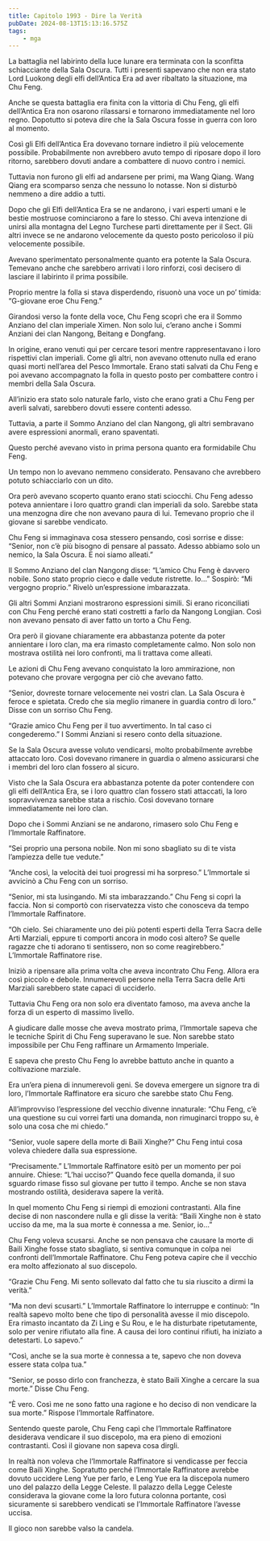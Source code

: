 ```yaml
---
title: Capitolo 1993 - Dire la Verità
pubDate: 2024-08-13T15:13:16.575Z
tags:
    - mga
---
```





La battaglia nel labirinto della luce lunare era terminata con la sconfitta schiacciante della Sala Oscura. Tutti i presenti sapevano che non era stato Lord Luokong degli elfi dell’Antica Era ad aver ribaltato la situazione, ma Chu Feng.


Anche se questa battaglia era finita con la vittoria di Chu Feng, gli elfi dell’Antica Era non osarono rilassarsi e tornarono immediatamente nel loro regno. Dopotutto si poteva dire che la Sala Oscura fosse in guerra con loro al momento.

Così gli Elfi dell’Antica Era dovevano tornare indietro il più velocemente possibile. Probabilmente non avrebbero avuto tempo di riposare dopo il loro ritorno, sarebbero dovuti andare a combattere di nuovo contro i nemici.


Tuttavia non furono gli elfi ad andarsene per primi, ma Wang Qiang. Wang Qiang era scomparso senza che nessuno lo notasse. Non si disturbò nemmeno a dire addio a tutti.


Dopo che gli Elfi dell’Antica Era se ne andarono, i vari esperti umani e le bestie mostruose cominciarono a fare lo stesso. Chi aveva intenzione di unirsi alla montagna  del Legno Turchese partì direttamente per il Sect. Gli altri invece se ne andarono velocemente da questo posto pericoloso il più velocemente possibile.


Avevano sperimentato personalmente quanto era potente la Sala Oscura. Temevano anche che sarebbero arrivati i loro rinforzi, così decisero di lasciare il labirinto il prima possibile.


Proprio mentre la folla si stava disperdendo, risuonò una voce un po’ timida: “G-giovane eroe Chu Feng.”


Girandosi verso la fonte della voce, Chu Feng scoprì che era il Sommo Anziano del clan imperiale Ximen. Non solo lui, c’erano anche i Sommi Anziani dei clan Nangong, Beitang e Dongfang.


In origine, erano venuti qui per cercare tesori mentre rappresentavano i loro rispettivi clan imperiali. Come gli altri, non avevano ottenuto nulla ed erano quasi morti nell’area del Pesco Immortale. Erano stati salvati da Chu Feng e poi avevano accompagnato la folla in questo posto per combattere contro i membri della Sala Oscura.


All’inizio era stato solo naturale farlo, visto che erano grati a Chu Feng per averli salvati, sarebbero dovuti essere contenti adesso.


Tuttavia, a parte il Sommo Anziano del clan Nangong, gli altri sembravano avere espressioni anormali, erano spaventati.


Questo perché avevano visto in prima persona quanto era formidabile Chu Feng.


Un tempo non lo avevano nemmeno considerato. Pensavano che avrebbero potuto schiacciarlo con un dito.


Ora però avevano scoperto quanto erano stati sciocchi. Chu Feng adesso poteva annientare i loro quattro grandi clan imperiali da solo. Sarebbe stata una menzogna dire che non avevano paura di lui. Temevano proprio che il giovane si sarebbe vendicato.


Chu Feng si immaginava cosa stessero pensando, così sorrise e disse: “Senior, non c’è più bisogno di pensare al passato. Adesso abbiamo solo un nemico, la Sala Oscura. E noi siamo alleati.”


Il Sommo Anziano del clan Nangong disse: “L’amico Chu Feng è davvero nobile. Sono stato proprio cieco e dalle vedute ristrette. Io…” Sospirò: “Mi vergogno proprio.” Rivelò un’espressione imbarazzata.


Gli altri Sommi Anziani mostrarono espressioni simili. Si erano riconciliati con Chu Feng perché erano stati costretti a farlo da Nangong Longjian. Così non avevano pensato di aver fatto un torto a Chu Feng.


Ora però il giovane chiaramente era abbastanza potente da poter annientare i loro clan, ma era rimasto completamente calmo. Non solo non mostrava ostilità nei loro confronti, ma li trattava come alleati.


Le azioni di Chu Feng avevano conquistato la loro ammirazione, non potevano che provare vergogna per ciò che avevano fatto.


“Senior, dovreste tornare velocemente nei vostri clan. La Sala Oscura è feroce e spietata. Credo che sia meglio rimanere in guardia contro di loro.” Disse con un sorriso Chu Feng.


“Grazie amico Chu Feng per il tuo avvertimento. In tal caso ci congederemo.” I Sommi Anziani si resero conto della situazione.


Se la Sala Oscura avesse voluto vendicarsi, molto probabilmente avrebbe attaccato loro. Così dovevano rimanere in guardia o almeno assicurarsi che i membri del loro clan fossero al sicuro.


Visto che la Sala Oscura era abbastanza potente da poter contendere con gli elfi dell’Antica Era, se i loro quattro clan fossero stati attaccati, la loro sopravvivenza sarebbe stata a rischio. Così dovevano tornare immediatamente nei loro clan.


Dopo che i Sommi Anziani se ne andarono, rimasero solo Chu Feng e l’Immortale Raffinatore.

“Sei proprio una persona nobile. Non mi sono sbagliato su di te vista l’ampiezza delle tue vedute.”

“Anche così, la velocità dei tuoi progressi mi ha sorpreso.” L’Immortale si avvicinò a Chu Feng con un sorriso.


“Senior, mi sta lusingando. Mi sta imbarazzando.” Chu Feng si coprì la faccia. Non si comportò con riservatezza visto che conosceva da tempo l’Immortale Raffinatore.

“Oh cielo. Sei chiaramente uno dei più potenti esperti della Terra Sacra delle Arti Marziali, eppure ti comporti ancora in modo così altero? Se quelle ragazze che ti adorano ti sentissero, non so come reagirebbero.” L’Immortale Raffinatore rise.


Iniziò a ripensare alla prima volta che aveva incontrato Chu Feng. Allora era così piccolo e debole. Innumerevoli persone nella Terra Sacra delle Arti Marziali sarebbero state capaci di ucciderlo.


Tuttavia Chu Feng ora non solo era diventato famoso, ma aveva anche la forza di un esperto di massimo livello.


A giudicare dalle mosse che aveva mostrato prima, l’Immortale sapeva che le tecniche Spirit di Chu Feng superavano le sue. Non sarebbe stato impossibile per Chu Feng raffinare un Armamento Imperiale.


E sapeva che presto Chu Feng lo avrebbe battuto anche in quanto a coltivazione marziale.


Era un’era piena di innumerevoli geni. Se doveva emergere un signore tra di loro, l’Immortale Raffinatore era sicuro che sarebbe stato Chu Feng.


All’improvviso l’espressione del vecchio divenne innaturale: “Chu Feng, c’è una questione su cui vorrei farti una domanda, non rimuginarci troppo su, è solo una cosa che mi chiedo.”

“Senior, vuole sapere della morte di Baili Xinghe?” Chu Feng intuì cosa voleva chiedere dalla sua espressione.

“Precisamente.” L’Immortale Raffinatore esitò per un momento per poi annuire. Chiese: “L’hai ucciso?” Quando fece quella domanda, il suo sguardo rimase fisso sul giovane per tutto il tempo. Anche se non stava mostrando ostilità, desiderava sapere la verità.


In quel momento Chu Feng si riempì di emozioni contrastanti. Alla fine decise di non nascondere nulla e gli disse la verità: “Baili Xinghe non è stato ucciso da me, ma la sua morte è connessa a me. Senior, io…”


Chu Feng voleva scusarsi. Anche se non pensava che causare la morte di Baili Xinghe fosse stato sbagliato, si sentiva comunque in colpa nei confronti dell’Immortale Raffinatore. Chu Feng poteva capire che il vecchio era molto affezionato al suo discepolo.

“Grazie Chu Feng. Mi sento sollevato dal fatto che tu sia riuscito a dirmi la verità.”


“Ma non devi scusarti.” L’Immortale Raffinatore lo interruppe e continuò: “In realtà sapevo molto bene che tipo di personalità avesse il mio discepolo. Era rimasto incantato da Zi Ling e Su Rou, e le ha disturbate ripetutamente, solo per venire rifiutato alla fine. A causa dei loro continui rifiuti, ha iniziato a detestarti. Lo sapevo.”

“Così, anche se la sua morte è connessa a te, sapevo che non doveva essere stata colpa tua.”


“Senior, se posso dirlo con franchezza, è stato Baili Xinghe a cercare la sua morte.” Disse Chu Feng.


“È vero. Così me ne sono fatto una ragione e ho deciso di non vendicare la sua morte.” Rispose l’Immortale Raffinatore.


Sentendo queste parole, Chu Feng capì che l’Immortale Raffinatore desiderava vendicare il suo discepolo, ma era pieno di emozioni contrastanti. Così il giovane non sapeva cosa dirgli.


In realtà non voleva che l’Immortale Raffinatore si vendicasse per feccia come Baili Xinghe. Sopratutto perché l’Immortale Raffinatore avrebbe dovuto uccidere Leng Yue per farlo, e Leng Yue era la discepola numero uno del palazzo della Legge Celeste. Il palazzo della Legge Celeste considerava la giovane come la loro futura colonna portante, così sicuramente si sarebbero vendicati se l’Immortale Raffinatore l’avesse uccisa.


Il gioco non sarebbe valso la candela.

